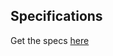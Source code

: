 


## Specifications
Get the specs [here](https://github.com/vonmutinda/onetouch/blob/master/specs.md)